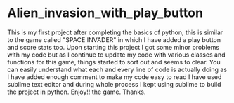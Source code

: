 # Alien_invasion_with_play_button
This is my first project after completing the basics of python, this is similar to the game called "SPACE INVADER" in which I have added a play button and score stats too.
Upon starting this project I got some minor problems with my code but as I continue to update my code with various classes and functions for this game, things started to sort out and seems to clear.
You can easily understand what each and every line of code is actually doing as I have added enough comment to make my code easy to read
I have used sublime text editor and during whole process I kept using sublime to build the project in python.
Enjoy!! the game.
Thanks.
